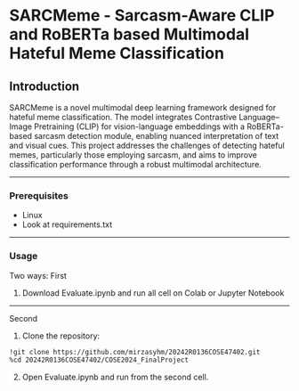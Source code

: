 # **SARCMeme - Sarcasm-Aware CLIP and RoBERTa based Multimodal Hateful Meme Classification**


## **Introduction**
SARCMeme is a novel multimodal deep learning framework designed for hateful meme classification. The model integrates Contrastive Language–Image Pretraining (CLIP) for vision-language embeddings with a RoBERTa-based sarcasm detection module, enabling nuanced interpretation of text and visual cues. This project addresses the challenges of detecting hateful memes, particularly those employing sarcasm, and aims to improve classification performance through a robust multimodal architecture.

---
### **Prerequisites**
- Linux
- Look at requirements.txt

---
### **Usage**
Two ways:
First
1.  Download Evaluate.ipynb and run all cell on Colab or Jupyter Notebook
  -----------
Second
1.  Clone the repository:
   ```bash
   !git clone https://github.com/mirzasyhm/20242R0136COSE47402.git
   %cd 20242R0136COSE47402/COSE2024_FinalProject
  ```
2. Open Evaluate.ipynb and run from the second cell.
